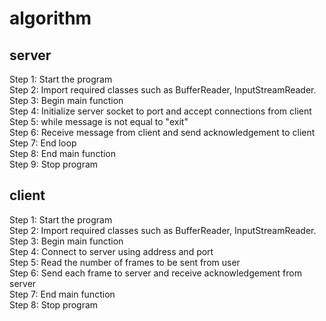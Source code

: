 # algorithm
## server
Step 1: Start the program  
Step 2: Import required classes such as BufferReader, InputStreamReader.  
Step 3: Begin main function  
Step 4: Initialize server socket to port and accept connections from client  
Step 5: while message is not equal to "exit"  
Step 6: Receive message from client and send acknowledgement to client  
Step 7: End loop   
Step 8: End main function    
Step 9: Stop program    
## client 

Step 1: Start the program   
Step 2: Import required classes such as BufferReader, InputStreamReader.  
Step 3: Begin main function    
Step 4: Connect to server using address and port  
Step 5: Read the number of frames to be sent from user  
Step 6: Send each frame to server and receive  acknowledgement from server  
Step 7: End main function   
Step 8: Stop program   
